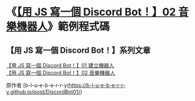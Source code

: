 # 《[【用 JS 寫一個 Discord Bot！】02 音樂機器人](https://b-l-u-e-b-e-r-r-y.github.io/post/DiscordBot02/)》範例程式碼

## 【用 JS 寫一個 Discord Bot！】系列文章
[【用 JS 寫一個 Discord Bot！】01 建立機器人](https://b-l-u-e-b-e-r-r-y.github.io/post/DiscordBot01/)<br />
[【用 JS 寫一個 Discord Bot！】02 音樂機器人](https://b-l-u-e-b-e-r-r-y.github.io/post/DiscordBot02/)


原作者  [b-l-u-e-b-e-r-r-y(https://b-l-u-e-b-e-r-r-y.github.io/post/DiscordBot01/)



